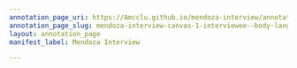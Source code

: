 ```yaml
---
annotation_page_uri: https://Amcclu.github.io/mendoza-interview/annotations/mendoza-interview-canvas-1-interviewee--body-language--shakes-head--scoff---dissonance--gesturing--recalling-secondhand-experience.json
annotation_page_slug: mendoza-interview-canvas-1-interviewee--body-language--shakes-head--scoff---dissonance--gesturing--recalling-secondhand-experience
layout: annotation_page
manifest_label: Mendoza Interview

---
```

